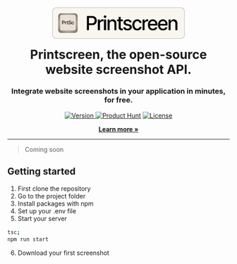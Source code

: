 <h1 align="center">
	<img src="gh-logo.svg" alt="Printscreen logo" width=300 style="margin-bottom:12px;margin-top: 24px;"/><br>
	Printscreen, the open-source website screenshot API.
</h1>

<h3 align="center">
	Integrate website screenshots in your application in minutes, for free.
</h3>

<p align="center">
	<a href="https://github.com/Neutron-Creative/Printscreen">
		<img src="https://img.shields.io/badge/Stable-1.1.0-green" alt="Version">
	</a>
	   <a href="https://www.producthunt.com/products/capture-by-neutron-creative#capture-by-neutron-creative"><img src="https://img.shields.io/badge/Product%20Hunt-%235%20Product%20of%20the%20Day-%23DA552E" alt="Product Hunt"></a>
	<a href="https://www.gnu.org/licenses/gpl-3.0.en.html">
		<img src="https://img.shields.io/badge/license-GPL-blue" alt="License"/>
	</a>
</p>

<p align="center">
	<a href="https://printscreen.gg"><b>Learn more »</b></a>
</p>

----

> Coming soon

## Getting started
1. First clone the repository
2. Go to the project folder
3. Install packages with npm
4. Set up your .env file
5. Start your server
```bash
tsc;
npm run start
```
6. Download your first screenshot
